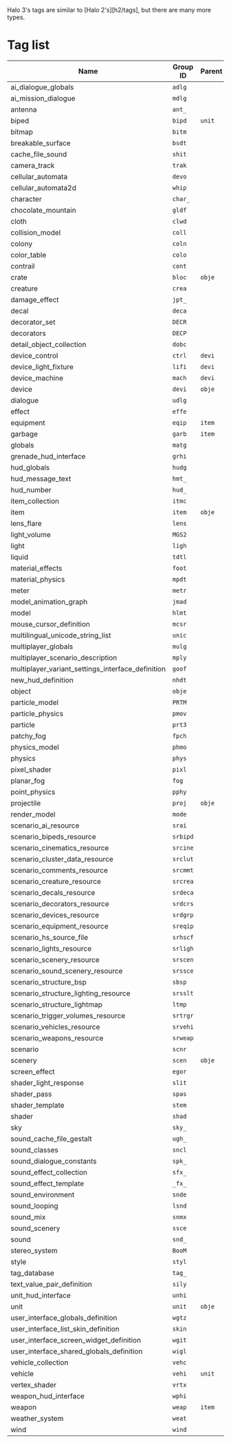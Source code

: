Halo 3's tags are similar to [Halo 2's][h2/tags], but there are many more types.

# Tag list

|Name|Group ID|Parent|
|----|---------|------|
|ai_dialogue_globals|`adlg`||
|ai_mission_dialogue|`mdlg`||
|antenna|`ant_`||
|biped|`bipd`|`unit`|
|bitmap|`bitm`||
|breakable_surface|`bsdt`||
|cache_file_sound|`shit`||
|camera_track|`trak`||
|cellular_automata|`devo`||
|cellular_automata2d|`whip`||
|character|`char_`||
|chocolate_mountain|`gldf`||
|cloth|`clwd`||
|collision_model|`coll`||
|colony|`coln`||
|color_table|`colo`||
|contrail|`cont`||
|crate|`bloc`|`obje`|
|creature|`crea`||
|damage_effect|`jpt_`||
|decal|`deca`||
|decorator_set|`DECR`||
|decorators|`DECP`||
|detail_object_collection|`dobc`||
|device_control|`ctrl`|`devi`|
|device_light_fixture|`lifi`|`devi`|
|device_machine|`mach`|`devi`|
|device|`devi`|`obje`|
|dialogue|`udlg`||
|effect|`effe`||
|equipment|`eqip`|`item`|
|garbage|`garb`|`item`|
|globals|`matg`||
|grenade_hud_interface|`grhi`||
|hud_globals|`hudg`||
|hud_message_text|`hmt_`||
|hud_number|`hud_`||
|item_collection|`itmc`||
|item|`item`|`obje`|
|lens_flare|`lens`||
|light_volume|`MGS2`||
|light|`ligh`||
|liquid|`tdtl`||
|material_effects|`foot`||
|material_physics|`mpdt`||
|meter|`metr`||
|model_animation_graph|`jmad`||
|model|`hlmt`||
|mouse_cursor_definition|`mcsr`||
|multilingual_unicode_string_list|`unic`||
|multiplayer_globals|`mulg`||
|multiplayer_scenario_description|`mply`||
|multiplayer_variant_settings_interface_definition|`goof`||
|new_hud_definition|`nhdt`||
|object|`obje`||
|particle_model|`PRTM`||
|particle_physics|`pmov`||
|particle|`prt3`||
|patchy_fog|`fpch`||
|physics_model|`phmo`||
|physics|`phys`||
|pixel_shader|`pixl`||
|planar_fog|`fog`||
|point_physics|`pphy`||
|projectile|`proj`|`obje`|
|render_model|`mode`||
|scenario_ai_resource|`srai`||
|scenario_bipeds_resource|`srbipd`||
|scenario_cinematics_resource|`srcine`||
|scenario_cluster_data_resource|`srclut`||
|scenario_comments_resource|`srcmmt`||
|scenario_creature_resource|`srcrea`||
|scenario_decals_resource|`srdeca`||
|scenario_decorators_resource|`srdcrs`||
|scenario_devices_resource|`srdgrp`||
|scenario_equipment_resource|`sreqip`||
|scenario_hs_source_file|`srhscf`||
|scenario_lights_resource|`srligh`||
|scenario_scenery_resource|`srscen`||
|scenario_sound_scenery_resource|`srssce`||
|scenario_structure_bsp|`sbsp`||
|scenario_structure_lighting_resource|`srsslt`||
|scenario_structure_lightmap|`ltmp`||
|scenario_trigger_volumes_resource|`srtrgr`||
|scenario_vehicles_resource|`srvehi`||
|scenario_weapons_resource|`srweap`||
|scenario|`scnr`||
|scenery|`scen`|`obje`|
|screen_effect|`egor`||
|shader_light_response|`slit`||
|shader_pass|`spas`||
|shader_template|`stem`||
|shader|`shad`||
|sky|`sky_`||
|sound_cache_file_gestalt|`ugh_`||
|sound_classes|`sncl`||
|sound_dialogue_constants|`spk_`||
|sound_effect_collection|`sfx_`||
|sound_effect_template|`_fx_`||
|sound_environment|`snde`||
|sound_looping|`lsnd`||
|sound_mix|`snmx`||
|sound_scenery|`ssce`||
|sound|`snd_`||
|stereo_system|`BooM`||
|style|`styl`||
|tag_database|`tag_`||
|text_value_pair_definition|`sily`||
|unit_hud_interface|`unhi`||
|unit|`unit`|`obje`|
|user_interface_globals_definition|`wgtz`||
|user_interface_list_skin_definition|`skin`||
|user_interface_screen_widget_definition|`wgit`||
|user_interface_shared_globals_definition|`wigl`||
|vehicle_collection|`vehc`||
|vehicle|`vehi`|`unit`|
|vertex_shader|`vrtx`||
|weapon_hud_interface|`wphi`||
|weapon|`weap`|`item`|
|weather_system|`weat`||
|wind|`wind`||

